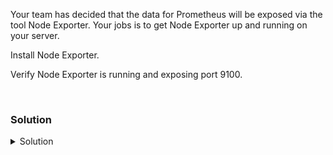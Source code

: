 Your team has decided that the data for Prometheus will be exposed via the tool Node Exporter. Your jobs is to get Node Exporter up and running on your server.

Install Node Exporter.

Verify Node Exporter is running and exposing port 9100.

<br>

### Solution
<details>
<summary>Solution</summary>
Create the directory where we will install Node Exporter.

```plain
mkdir /opt/node_exporter
```{{exec}}

`cd` into that directory to set up the server.

```plain
cd /opt/node_exporter
```{{exec}}

Download and unpackage a current version of Node Exporter and move to the extracted folder.

```plain
wget https://github.com/prometheus/node_exporter/releases/download/v1.5.0/node_exporter-1.5.0.linux-amd64.tar.gz
tar xvfz node_exporter-*.*-amd64.tar.gz
cd node_exporter-*.*-amd64
```{{exec}}

```plain
cp /answers/node_exporter.service 
```{{exec}}

Copy the sysconfig settings from config_files and the binary for node_explorer as indicated in node_exporter.service

Review the service file so that you are confident it is going to properly start Node Exporter.

```plain
cat /etc/systemd/system/node_exporter.service
```{{exec}}

Now that you've checked everything reload the systemd configuration manager and start Node Exporter daemon.

```plain
systemctl daemon-reload
systemctl enable node_exporter.service --now
```{{exec}}

Verify that Node Exporter is running and exposing the proper port.

```plain
systemctl status node_exporter --no-pager
sleep 2
curl http://localhost:9100/metrics
```{{exec}}

What data can you see exposed? Don't worry if it's not well formatted for you to process, it's in the correct configuration for Prometheus to scrape.

</details>